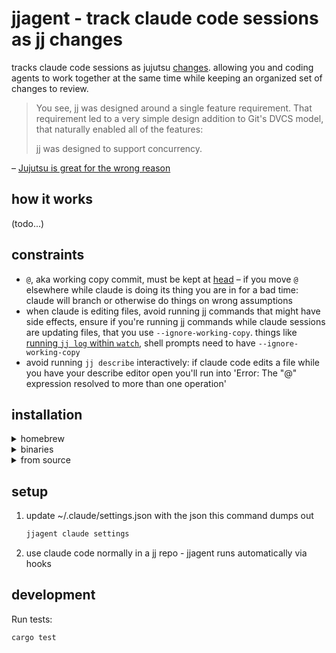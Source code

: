 # jjagent - track claude code sessions as jj changes

tracks claude code sessions as jujutsu [changes](https://jj-vcs.github.io/jj/latest/glossary/#change). allowing you and coding agents to work together at the same time while keeping an organized set of changes to review.

> You see, jj was designed around a single feature requirement. That requirement led to a very simple design addition to Git's DVCS model, that naturally enabled all of the features:
>
> jj was designed to support concurrency.

– [Jujutsu is great for the wrong reason](https://www.felesatra.moe/blog/2024/12/23/jj-is-great-for-the-wrong-reason)

## how it works

(todo...)

## constraints

- `@`, aka working copy commit, must be kept at [head](https://jj-vcs.github.io/jj/latest/glossary/#head) – if you move `@` elsewhere while claude is doing its thing you are in for a bad time: claude will branch or otherwise do things on wrong assumptions
- when claude is editing files, avoid running jj commands that might have side effects, ensure if you're running jj commands while claude sessions are updating files, that you use `--ignore-working-copy`. things like [running `jj log` within `watch`](https://jj-vcs.github.io/jj/latest/FAQ/#can-i-monitor-how-jj-log-evolves), shell prompts need to have `--ignore-working-copy`
- avoid running `jj describe` interactively: if claude code edits a file while you have your describe editor open you'll run into 'Error: The "@" expression resolved to more than one operation'


## installation

<details>
<summary>homebrew</summary>

```bash
brew install schpet/tap/jjagent
```
</details>

<details>
<summary>binaries</summary>

https://github.com/schpet/jjagent/releases/latest
</details>

<details>
<summary>from source</summary>

```bash
# clone jj agent locally
cargo install --path .
```
</details>

## setup

1. update ~/.claude/settings.json with the json this command dumps out
    ```bash
    jjagent claude settings
    ```
2. use claude code normally in a jj repo - jjagent runs automatically via hooks

## development

Run tests:
```bash
cargo test
```

